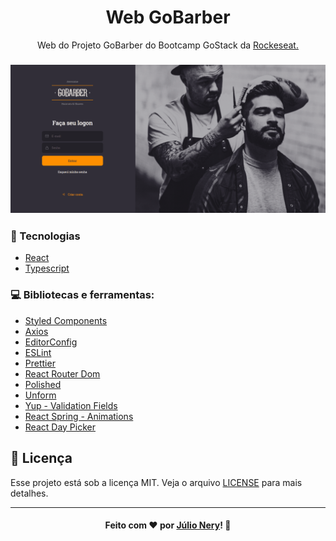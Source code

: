 <h1 align="center">Web GoBarber</h1>

<p align="center">Web do Projeto GoBarber do Bootcamp GoStack da <a href="https://rocketseat.com.br/" target="_blank">Rockeseat.</a></p>

<h3 align="center">
    <img alt="Web" title="Web" src="https://github.com/julionery/docs/blob/master/GoBarber/gobarber-signup.gif?raw=true">
</h3>

### :rocket: Tecnologias
- [React](https://reactjs.org/ "ReactJS")
- [Typescript](https://www.typescriptlang.org/)

### :computer: Bibliotecas e ferramentas:
- [Styled Components](https://styled-components.com/)
- [Axios](https://github.com/axios/axios "Axios")
- [EditorConfig](https://editorconfig.org/)
- [ESLint](https://eslint.org/)
- [Prettier](https://prettier.io/)
- [React Router Dom](https://reacttraining.com/react-router/)
- [Polished](https://polished.js.org/)
- [Unform](https://unform.dev/)
- [Yup - Validation Fields](https://github.com/jquense/yup)
- [React Spring - Animations](https://www.react-spring.io/)
- [React Day Picker](https://react-day-picker.js.org/)

## :memo: Licença
Esse projeto está sob a licença MIT. Veja o arquivo [LICENSE](LICENSE) para mais detalhes.

---

<h4 align="center">
    Feito com ❤ por <a href="https://www.linkedin.com/in/julio-nery/" target="_blank">Júlio Nery</a>!
    <g-emoji class="g-emoji" alias="wave" fallback-src="https://github.githubassets.com/images/icons/emoji/unicode/1f44b.png">👋</g-emoji>
</h4>

